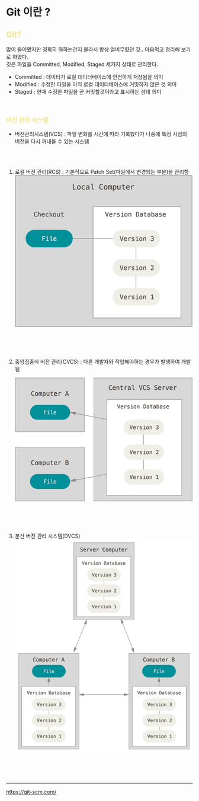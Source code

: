 # Git 이란 ?

## <span style="color:khaki">Git?</span> 
   
많이 들어봤지만 정확히 뭐하는건지 몰라서 항상 얼버무렸던 깃.. 마음먹고 정리해 보기로 하였다.
</br>
깃은 파일을 Committed, Modified, Staged 세가지 상태로 관리한다.
- Committed : 데이터가 로컬 데이터베이스에 안전하게 저장됨을 의미
- Modified : 수정한 파일을 아직 로컬 데이터베이스에 커밋하지 않은 것 의미
- Staged : 현재 수정한 파일을 곧 커밋할것이라고 표시하는 상태 의미

</br>

### <span style="color:khaki">버전 관리 시스템
- 버전관리시스템(VCS) : 파일 변화를 시간에 따라 기록했다가 나중에 특정 시점의 버전을 다시 꺼내올 수 있는 시스템
</br>
</br>

1. 로컬 버전 관리(RCS)
: 기본적으로 Patch Set(파일에서 변경되는 부분)을 관리함
![Alt text](image.png)

</br>
</br>
</br>




2. 중앙집중식 버전 관리(CVCS)
: 다른 개발자와 작업해야하는 경우가 발생하여 개발됨

    ![Alt text](image-1.png)

</br>
</br>
</br>




3. 분산 버전 관리 시스템(DVCS)
![Alt text](image-2.png)


</br>
</br>
</br>



---
https://git-scm.com/

